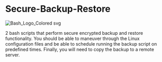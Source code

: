# Secure-Backup-Restore
![Bash_Logo_Colored svg](https://github.com/mohamedsamirspot/Secure-Backup-Restore/assets/71722372/f4182a7f-cdfb-4746-bd8c-b1e447f5549a)

2 bash scripts that perform secure encrypted backup and restore functionality. You should be able to maneuver through the Linux configuration files and be able to schedule running the backup script on predefined times. Finally, you will need to copy the backup to a remote server.
